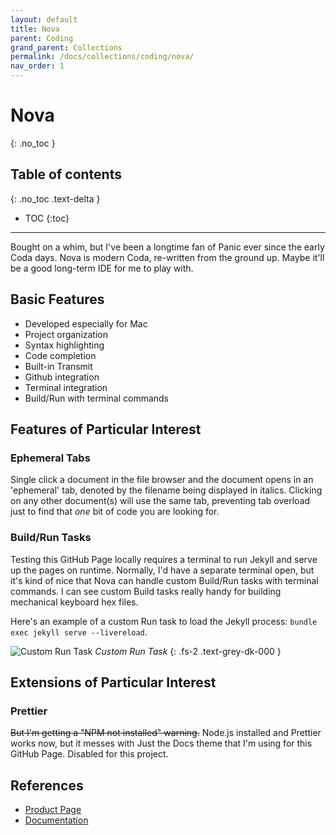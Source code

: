 ```yaml
---
layout: default
title: Nova
parent: Coding
grand_parent: Collections
permalink: /docs/collections/coding/nova/
nav_order: 1
---
```


# Nova
{: .no_toc }

## Table of contents
{: .no_toc .text-delta }

- TOC
{:toc}

---

Bought on a whim, but I've been a longtime fan of Panic ever since the early Coda days. Nova is modern Coda, re-written from the ground up. Maybe it'll be a good long-term IDE for me to play with.

## Basic Features
* Developed especially for Mac
* Project organization
* Syntax highlighting
* Code completion
* Built-in Transmit
* Github integration
* Terminal integration
* Build/Run with terminal commands

## Features of Particular Interest

### Ephemeral Tabs
Single click a document in the file browser and the document opens in an 'ephemeral' tab, denoted by the filename being displayed in italics. Clicking on any other document(s) will use the same tab, preventing tab overload just to find that *one* bit of code you are looking for.

### Build/Run Tasks
Testing this GitHub Page locally requires a terminal to run Jekyll and serve up the pages on runtime. Normally, I'd have a separate terminal open, but it's kind of nice that Nova can handle custom Build/Run tasks with terminal commands. I can see custom Build tasks really handy for building mechanical keyboard hex files.

Here's an example of a custom Run task to load the Jekyll process: `bundle exec jekyll serve --livereload`.

![Custom Run Task](../../../../assets/images/nova-run-task.jpg)
*Custom Run Task*
{: .fs-2 .text-grey-dk-000 }

## Extensions of Particular Interest

### Prettier
~~But I'm getting a "NPM not installed" warning.~~ Node.js installed and Prettier works now, but it messes with Just the Docs theme that I'm using for this GitHub Page. Disabled for this project.

## References
* [Product Page](https://nova.app/)
* [Documentation](https://library.panic.com/nova/)
